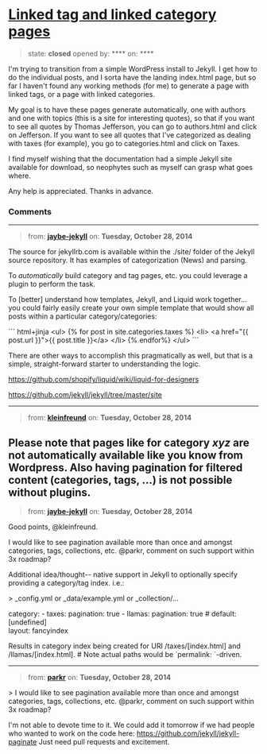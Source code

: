 # [Linked tag and linked category pages](https://github.com/jekyll/jekyll-help/issues/179)

> state: **closed** opened by: **** on: ****

I&#x27;m trying to transition from a simple WordPress install to Jekyll. I get how to do the individual posts, and I sorta have the landing index.html page, but so far I haven&#x27;t found any working methods (for me) to generate a page with linked tags, or a page with linked categories.

My goal is to have these pages generate automatically, one with authors and one with topics (this is a site for interesting quotes), so that if you want to see all quotes by Thomas Jefferson, you can go to authors.html and click on Jefferson. If you want to see all quotes that I&#x27;ve categorized as dealing with taxes (for example), you go to categories.html and click on Taxes.

I find myself wishing that the documentation had a simple Jekyll site available for download, so neophytes such as myself can grasp what goes where.

Any help is appreciated. Thanks in advance.

### Comments

---
> from: [**jaybe-jekyll**](https://github.com/jekyll/jekyll-help/issues/179#issuecomment-60771572) on: **Tuesday, October 28, 2014**

The source for jekyllrb.com is available within the ./site/ folder of the Jekyll source repository. It has examples of categorization (News) and parsing.

To *automatically* build category and tag pages, etc. you could leverage a plugin to perform the task.

To [better] understand how templates, Jekyll, and Liquid work together... you could fairly easily create your own simple template that would show all posts within a particular category/categories:

&#x60;&#x60;&#x60; html+jinja
&lt;ul&gt;
  {% for post in site.categories.taxes %}
    &lt;li&gt;
      &lt;a href=&quot;{{ post.url }}&quot;&gt;{{ post.title }}&lt;/a&gt;
    &lt;/li&gt;
  {% endfor%}
&lt;/ul&gt;
&#x60;&#x60;&#x60;

There are other ways to accomplish this pragmatically as well, but that is a simple, straight-forward starter to understanding the logic.

https://github.com/shopify/liquid/wiki/liquid-for-designers

https://github.com/jekyll/jekyll/tree/master/site

---
> from: [**kleinfreund**](https://github.com/jekyll/jekyll-help/issues/179#issuecomment-60789002) on: **Tuesday, October 28, 2014**

Please note that pages like for category _xyz_ are not automatically available like you know from Wordpress. Also having pagination for filtered content (categories, tags, ...) is not possible without plugins.
---
> from: [**jaybe-jekyll**](https://github.com/jekyll/jekyll-help/issues/179#issuecomment-60789870) on: **Tuesday, October 28, 2014**

Good points, @kleinfreund.

I would like to see pagination available more than once and amongst categories, tags, collections, etc. @parkr, comment on such support within 3x roadmap?

Additional idea/thought-- native support in Jekyll to optionally specify providing a category/tag index. i.e.:

&gt; _config.yml or _data/example.yml or _collection/...

category:
  \- taxes:
    pagination: true
  \- llamas:
    pagination: true  # default: [undefined]  
    layout: fancyindex

Results in category index being created for URI /taxes/[index.html] and /llamas/[index.html]. # Note actual paths would be &#x60;permalink: &#x60;-driven.

---
> from: [**parkr**](https://github.com/jekyll/jekyll-help/issues/179#issuecomment-60799757) on: **Tuesday, October 28, 2014**

&gt; I would like to see pagination available more than once and amongst categories, tags, collections, etc. @parkr, comment on such support within 3x roadmap?

I&#x27;m not able to devote time to it. We could add it tomorrow if we had people who wanted to work on the code here: https://github.com/jekyll/jekyll-paginate Just need pull requests and excitement.
